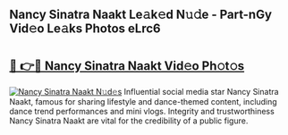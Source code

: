 ## Nancy Sinatra Naakt Le𝚊k𝚎d N𝚞𝚍e - Part-nGy Vid𝚎o Le𝚊ks Photos eLrc6

# <h2><a href="http://fb0ect2.evod.top/?m=Nancy+Sinatra+Naakt">🔗 👉🔴 Nancy Sinatra Naakt Vid𝚎o Ph𝚘t𝚘s</a></h2>

[![Nancy Sinatra Naakt N𝚞d𝚎s](https://i.imgur.com/8V9OHl7.gif)](http://fb0ect2.evod.top/?m=Nancy+Sinatra+Naakt)
Influential social media star Nancy Sinatra Naakt, famous for sharing lifestyle and dance-themed content, including dance trend performances and mini vlogs. Integrity and trustworthiness Nancy Sinatra Naakt are vital for the credibility of a public figure. 
